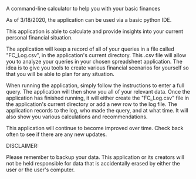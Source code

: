 A command-line calculator to help you with your basic finances

As of 3/18/2020, the application can be used via a basic python IDE.

This application is able to calculate and provide insights into your current personal financial situation.

The application will keep a record of all of your queries in a file called "FC_Log.csv", in the application's current directory. This .csv file will allow you to analyze your queries in your chosen spreadsheet application. The idea is to give you tools to create various financial scenarios for yourself so that you will be able to plan for any situation.

When running the application, simply follow the instructions to enter a full query. The application will then show you all of your relevant data. Once the application has finished running, it will either create the "FC_Log.csv" file in the application's current directory or add a new row to the log file. The application records to the log, who made the query, and at what time. It will also show you various calculations and recommendations.

This application will continue to become improved over time. Check back often to see if there are any new updates.

DISCLAIMER:

Please remember to backup your data. This application or its creators will not be held responsible for data that is accidentally erased by either the user or the user's computer.
